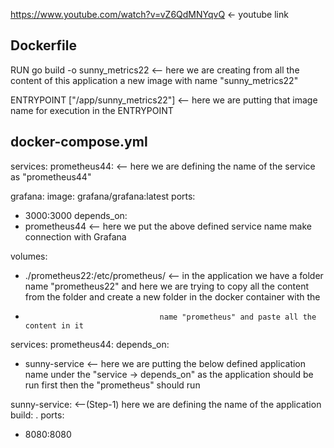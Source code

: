 https://www.youtube.com/watch?v=vZ6QdMNYqvQ    <- youtube link


Dockerfile
----------

RUN go build -o sunny_metrics22         <-- here we are creating from all the content of this application
a new image with name "sunny_metrics22"

ENTRYPOINT ["/app/sunny_metrics22"]    <-- here we are putting that image name for execution in
the ENTRYPOINT


docker-compose.yml
------------------
services:
prometheus44:         <-- here we are defining the name of the service as "prometheus44"

grafana:
image: grafana/grafana:latest
ports:
- 3000:3000
depends_on:
- prometheus44         <-- here we put the above defined service name make connection with Grafana
  



volumes:
- ./prometheus22:/etc/prometheus/    <-- in the application we have a folder name "prometheus22"
  and here we are trying to copy all the content from the
  folder and create a new folder in the docker container with the
-                                   name "prometheus" and paste all the content in it



services:
prometheus44:
depends_on:
- sunny-service        <-- here we are putting the below defined application name
under the "service -> depends_on" as the application should be
run first then the "prometheus" should run


sunny-service:           <--(Step-1) here we are defining the name of the application
build: .
ports:
- 8080:8080
